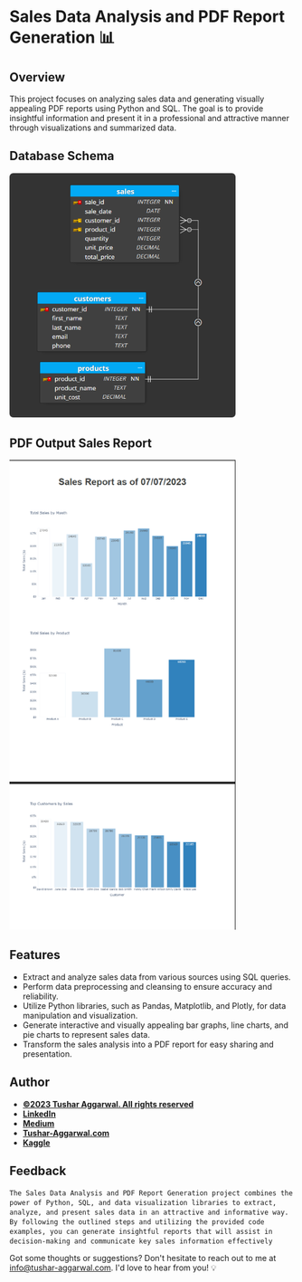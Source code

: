 # Sales Data Analysis and PDF Report Generation 📊

## Overview
This project focuses on analyzing sales data and generating visually appealing PDF reports using Python and SQL. The goal is to provide insightful information and present it in a professional and attractive manner through visualizations and summarized data.

## Database Schema
<img src="sales_db_schema.png" width="400" alt="DB Schema">

## PDF Output Sales Report
<img src="pdf_output_demo.png" width="400" alt="PDF Output Demo">

## Features
* Extract and analyze sales data from various sources using SQL queries.
* Perform data preprocessing and cleansing to ensure accuracy and reliability.
* Utilize Python libraries, such as Pandas, Matplotlib, and Plotly, for data manipulation and visualization.
* Generate interactive and visually appealing bar graphs, line charts, and pie charts to represent sales data.
* Transform the sales analysis into a PDF report for easy sharing and presentation.

## Author
- <ins><b>©2023 Tushar Aggarwal. All rights reserved</b></ins>
- <b>[LinkedIn](https://www.linkedin.com/in/tusharaggarwalinseec/)</b>
- <b>[Medium](https://medium.com/@tushar_aggarwal)</b> 
- <b>[Tushar-Aggarwal.com](https://www.tushar-aggarwal.com/)</b>
- <b>[Kaggle](https://www.kaggle.com/tusharaggarwal27)</b> 



## Feedback
```The Sales Data Analysis and PDF Report Generation project combines the power of Python, SQL, and data visualization libraries to extract, analyze, and present sales data in an attractive and informative way. By following the outlined steps and utilizing the provided code examples, you can generate insightful reports that will assist in decision-making and communicate key sales information effectively```

Got some thoughts or suggestions? Don't hesitate to reach out to me at info@tushar-aggarwal.com. I'd love to hear from you! 💡
